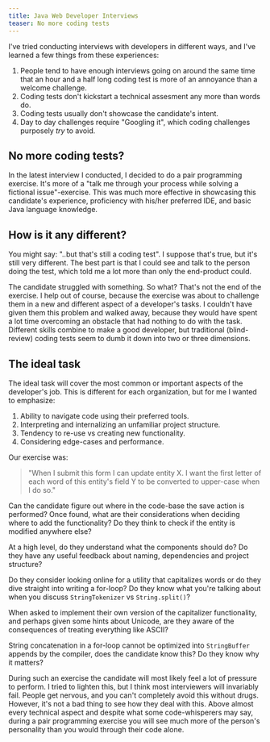 ```yaml
---
title: Java Web Developer Interviews
teaser: No more coding tests
---
```



I've tried conducting interviews with developers in different ways, and I've learned a few things from these experiences:

1. People tend to have enough interviews going on around the same time that an hour and a half long coding test is more of an annoyance than a welcome challenge.
2. Coding tests don't kickstart a technical assesment any more than words do.
3. Coding tests usually don't showcase the candidate's intent.
4. Day to day challenges require "Googling it", which coding challenges purposely _try_ to avoid.

## No more coding tests?
In the latest interview I conducted, I decided to do a pair programming exercise. It's more of a "talk me through your process while solving a fictional issue"-exercise. This was much more effective in showcasing this candidate's experience, proficiency with his/her preferred IDE, and basic Java language knowledge.

## How is it any different?
You might say: "..but that's still a coding test". I suppose that's true, but it's still very different. The best part is that I could see and talk to the person doing the test, which told me a lot more than only the end-product could.

The candidate struggled with something. So what? That's not the end of the exercise. I help out of course, because the exercise was about to challenge them in a new and different aspect of a developer's tasks. I couldn't have given them this problem and walked away, because they would have spent a lot time overcoming an obstacle that had nothing to do with the task. Different skills combine to make a good developer, but traditional (blind-review) coding tests seem to dumb it down into two or three dimensions.

## The ideal task
The ideal task will cover the most common or important aspects of the developer's job. This is different for each organization, but for me I wanted to emphasize:

1. Ability to navigate code using their preferred tools.
2. Interpreting and internalizing an unfamiliar project structure.
3. Tendency to re-use vs creating new functionality.
4. Considering edge-cases and performance.

Our exercise was:

> "When I submit this form I can update entity X. I want the first letter of each word of this entity's field Y to be converted to upper-case when I do so."

Can the candidate figure out where in the code-base the save action is performed? Once found, what are their considerations when deciding where to add the functionality? Do they think to check if the entity is modified anywhere else?

At a high level, do they understand what the components should do? Do they have any useful feedback about naming, dependencies and project structure?

Do they consider looking online for a utility that capitalizes words or do they dive straight into writing a for-loop? Do they know what you're talking about when you discuss `StringTokenizer` vs `String.split()`?

When asked to implement their own version of the capitalizer functionality, and perhaps given some hints about Unicode, are they aware of the consequences of treating everything like ASCII?

String concatenation in a for-loop cannot be optimized into `StringBuffer` appends by the compiler, does the candidate know this? Do they know why it matters?

During such an exercise the candidate will most likely feel a lot of pressure to perform. I tried to lighten this, but I think most interviewers will invariably fail. People get nervous, and you can't completely avoid this without drugs. However, it's not a bad thing to see how they deal with this. Above almost every technical aspect and despite what some code-whisperers may say, during a pair programming exercise you will see much more of the person's personality than you would through their code alone.
